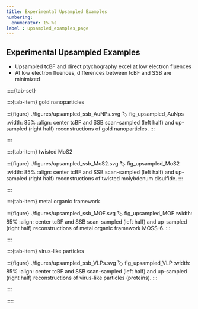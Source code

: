 ```yaml
---
title: Experimental Upsampled Examples
numbering:
  enumerator: 15.%s
label : upsampled_examples_page
---
```


## Experimental Upsampled Examples

- Upsampled tcBF and direct ptychography excel at low electron fluences
- At low electron fluences, differences between tcBF and SSB are minimized

:::::{tab-set}

::::{tab-item} gold nanoparticles

:::{figure} ./figures/upsampled_ssb_AuNPs.svg
:label: fig_upsampled_AuNps
:width: 85%
:align: center
tcBF and SSB scan-sampled (left half) and up-sampled (right half) reconstructions of gold nanoparticles.
:::

::::

::::{tab-item} twisted MoS2

:::{figure} ./figures/upsampled_ssb_MoS2.svg
:label: fig_upsampled_MoS2
:width: 85%
:align: center
tcBF and SSB scan-sampled (left half) and up-sampled (right half) reconstructions of twisted molybdenum disulfide.
:::

::::

::::{tab-item} metal organic framework

:::{figure} ./figures/upsampled_ssb_MOF.svg
:label: fig_upsampled_MOF
:width: 85%
:align: center
tcBF and SSB scan-sampled (left half) and up-sampled (right half) reconstructions of metal organic framework MOSS-6.
:::

::::

::::{tab-item} virus-like particles

:::{figure} ./figures/upsampled_ssb_VLPs.svg
:label: fig_upsampled_VLP
:width: 85%
:align: center
tcBF and SSB scan-sampled (left half) and up-sampled (right half) reconstructions of virus-like particles (proteins).
:::

::::

:::::
